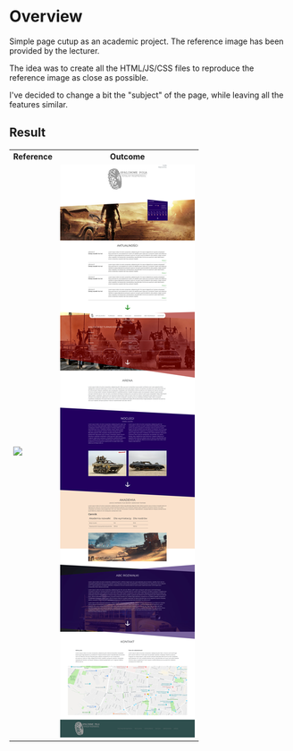 # Overview
Simple page cutup as an academic project.
The reference image has been provided by the lecturer.

The idea was to create all the HTML/JS/CSS files to reproduce the reference image as close as possible.

I've decided to change a bit the "subject" of the page, while leaving all the features similar.

## Result

<table>
<tr>
    <th style="text-align: center;">Reference</th>
    <th style="text-align: center;">Outcome</th>
</tr>
<tr>
    <td><img src="reference.jpg"></td>
    <td><img src="outcome.jpg"></td>
</tr>
</table>

 